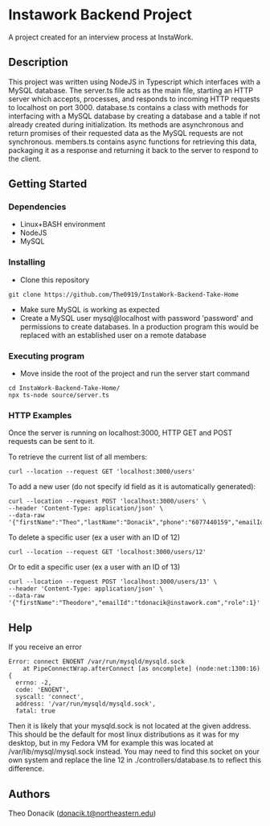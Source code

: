 # Instawork Backend Project

A project created for an interview process at InstaWork.

## Description

This project was written using NodeJS in Typescript which interfaces with a MySQL database. The server.ts file acts as the main file, starting an HTTP server which accepts, processes, and responds to incoming HTTP requests to localhost on port 3000. database.ts contains a class with methods for interfacing with a MySQL database by creating a database and a table if not already created during initialization. Its methods are asynchronous and return promises of their requested data as the MySQL requests are not synchronous. members.ts contains async functions for retrieving this data, packaging it as a response and returning it back to the server to respond to the client.

## Getting Started

### Dependencies

* Linux+BASH environment
* NodeJS
* MySQL

### Installing

* Clone this repository
```
git clone https://github.com/The0919/InstaWork-Backend-Take-Home
```
* Make sure MySQL is working as expected
* Create a MySQL user mysql@localhost with password 'password' and permissions to create databases. In a production program this would be replaced with an established user on a remote database

### Executing program

* Move inside the root of the project and run the server start command
```
cd InstaWork-Backend-Take-Home/
npx ts-node source/server.ts
```
### HTTP Examples
Once the server is running on localhost:3000, HTTP GET and POST requests can be sent to it.

To retrieve the current list of all members:
```
curl --location --request GET 'localhost:3000/users'
```
To add a new user (do not specify id field as it is automatically generated):
```
curl --location --request POST 'localhost:3000/users' \
--header 'Content-Type: application/json' \
--data-raw '{"firstName":"Theo","lastName":"Donacik","phone":"6077440159","emailId":"donacik.t@norhteastern.edu","role":0}'
```
To delete a specific user (ex a user with an ID of 12)
```
curl --location --request GET 'localhost:3000/users/12'
```
Or to edit a specific user (ex a user with an ID of 13)
```
curl --location --request POST 'localhost:3000/users/13' \
--header 'Content-Type: application/json' \
--data-raw '{"firstName":"Theodore","emailId":"tdonacik@instawork.com","role":1}'
```

## Help

If you receive an error 
```
Error: connect ENOENT /var/run/mysqld/mysqld.sock
    at PipeConnectWrap.afterConnect [as oncomplete] (node:net:1300:16) {
  errno: -2,
  code: 'ENOENT',
  syscall: 'connect',
  address: '/var/run/mysqld/mysqld.sock',
  fatal: true
```
Then it is likely that your mysqld.sock is not located at the given address. This should be the default for most linux distributions as it was for my desktop, but in my Fedora VM for example this was located at /var/lib/mysql/mysql.sock instead. You may need to find this socket on your own system and replace the line 12 in ./controllers/database.ts to reflect this difference.

## Authors

Theo Donacik (donacik.t@northeastern.edu)